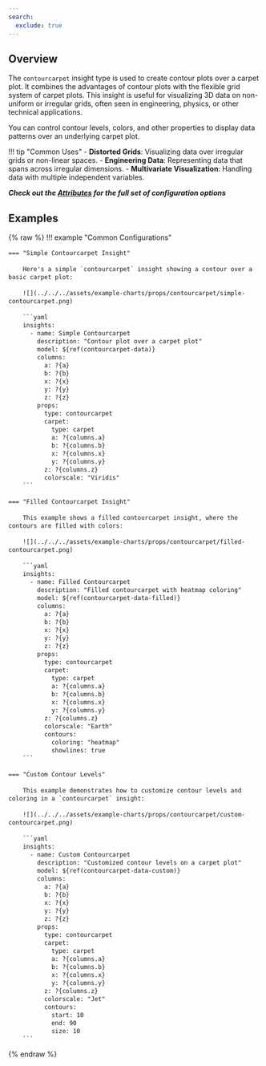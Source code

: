 ```yaml
---
search:
  exclude: true
---
```


<!--start-->

## Overview

The `contourcarpet` insight type is used to create contour plots over a carpet plot. It combines the advantages of contour plots with the flexible grid system of carpet plots. This insight is useful for visualizing 3D data on non-uniform or irregular grids, often seen in engineering, physics, or other technical applications.

You can control contour levels, colors, and other properties to display data patterns over an underlying carpet plot.

!!! tip "Common Uses" - **Distorted Grids**: Visualizing data over irregular grids or non-linear spaces. - **Engineering Data**: Representing data that spans across irregular dimensions. - **Multivariate Visualization**: Handling data with multiple independent variables.

_**Check out the [Attributes](../../configuration/Insight/Props/Contourcarpet/#attributes) for the full set of configuration options**_

## Examples

{% raw %}
!!! example "Common Configurations"

    === "Simple Contourcarpet Insight"

        Here's a simple `contourcarpet` insight showing a contour over a basic carpet plot:

        ![](../../../assets/example-charts/props/contourcarpet/simple-contourcarpet.png)

        ```yaml
        insights:
          - name: Simple Contourcarpet
            description: "Contour plot over a carpet plot"
            model: ${ref(contourcarpet-data)}
            columns:
              a: ?{a}
              b: ?{b}
              x: ?{x}
              y: ?{y}
              z: ?{z}
            props:
              type: contourcarpet
              carpet:
                type: carpet
                a: ?{columns.a}
                b: ?{columns.b}
                x: ?{columns.x}
                y: ?{columns.y}
              z: ?{columns.z}
              colorscale: "Viridis"
        ```

    === "Filled Contourcarpet Insight"

        This example shows a filled contourcarpet insight, where the contours are filled with colors:

        ![](../../../assets/example-charts/props/contourcarpet/filled-contourcarpet.png)

        ```yaml
        insights:
          - name: Filled Contourcarpet
            description: "Filled contourcarpet with heatmap coloring"
            model: ${ref(contourcarpet-data-filled)}
            columns:
              a: ?{a}
              b: ?{b}
              x: ?{x}
              y: ?{y}
              z: ?{z}
            props:
              type: contourcarpet
              carpet:
                type: carpet
                a: ?{columns.a}
                b: ?{columns.b}
                x: ?{columns.x}
                y: ?{columns.y}
              z: ?{columns.z}
              colorscale: "Earth"
              contours:
                coloring: "heatmap"
                showlines: true
        ```

    === "Custom Contour Levels"

        This example demonstrates how to customize contour levels and coloring in a `contourcarpet` insight:

        ![](../../../assets/example-charts/props/contourcarpet/custom-contourcarpet.png)

        ```yaml
        insights:
          - name: Custom Contourcarpet
            description: "Customized contour levels on a carpet plot"
            model: ${ref(contourcarpet-data-custom)}
            columns:
              a: ?{a}
              b: ?{b}
              x: ?{x}
              y: ?{y}
              z: ?{z}
            props:
              type: contourcarpet
              carpet:
                type: carpet
                a: ?{columns.a}
                b: ?{columns.b}
                x: ?{columns.x}
                y: ?{columns.y}
              z: ?{columns.z}
              colorscale: "Jet"
              contours:
                start: 10
                end: 90
                size: 10
        ```

{% endraw %}

<!--end-->
